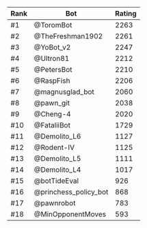 Rank|Bot|Rating
---|---|---
#1|@ToromBot|2263
#2|@TheFreshman1902|2261
#3|@YoBot_v2|2247
#4|@Ultron81|2212
#5|@PetersBot|2210
#6|@RaspFish|2206
#7|@magnusglad_bot|2060
#8|@pawn_git|2038
#9|@Cheng-4|2020
#10|@FataliiBot|1729
#11|@Demolito_L6|1127
#12|@Rodent-IV|1125
#13|@Demolito_L5|1111
#14|@Demolito_L4|1017
#15|@botTideEval|926
#16|@princhess_policy_bot|868
#17|@pawnrobot|783
#18|@MinOpponentMoves|593
